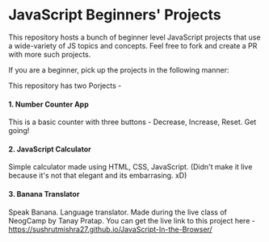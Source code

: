 # JavaScript Beginners' Projects

This repository hosts a bunch of beginner level JavaScript projects that use a wide-variety of JS topics and concepts. Feel free to fork and create a PR with more such projects. 

If you are a beginner, pick up the projects in the following manner:

This repository has two Porjects - 

#### 1. Number Counter App
This is a basic counter with three buttons - Decrease, Increase, Reset. Get going!

#### 2. JavaScript Calculator
Simple calculator made using HTML, CSS, JavaScript. (Didn't make it live because it's not that elegant and its embarrasing. xD)

#### 3. Banana Translator
Speak Banana. Language translator. Made during the live class of NeogCamp by Tanay Pratap. You can get the live link to this project here - 
https://sushrutmishra27.github.io/JavaScript-In-the-Browser/
